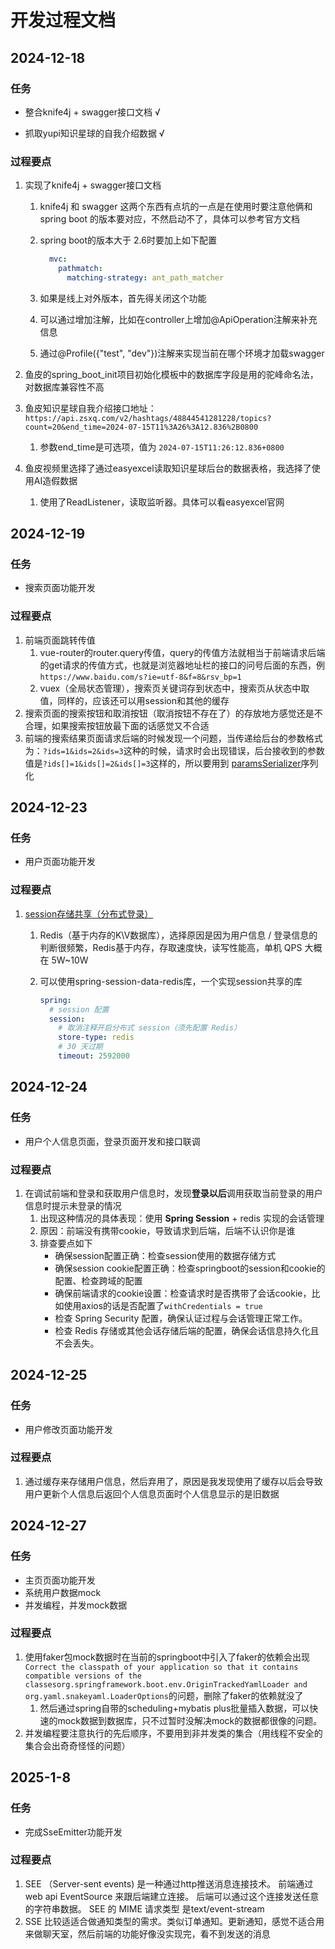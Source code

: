 # 开发过程文档



## 2024-12-18

### 任务

- 整合knife4j + swagger接口文档 √

- 抓取yupi知识星球的自我介绍数据 √



### 过程要点

1. 实现了knife4j + swagger接口文档

   1. knife4j 和 swagger 这两个东西有点坑的一点是在使用时要注意他俩和 spring boot 的版本要对应，不然启动不了，具体可以参考官方文档

   2. spring boot的版本大于 2.6时要加上如下配置

      ```yaml
        mvc:
          pathmatch:
            matching-strategy: ant_path_matcher
      ```
   3. 如果是线上对外版本，首先得关闭这个功能
   4. 可以通过增加注解，比如在controller上增加@ApiOperation注解来补充信息
   5. 通过@Profile({"test", "dev"})注解来实现当前在哪个环境才加载swagger

2. 鱼皮的spring_boot_init项目初始化模板中的数据库字段是用的驼峰命名法，对数据库兼容性不高

3. 鱼皮知识星球自我介绍接口地址：`https://api.zsxq.com/v2/hashtags/48844541281228/topics?count=20&end_time=2024-07-15T11%3A26%3A12.836%2B0800`

   1. 参数end_time是可选项，值为 `2024-07-15T11:26:12.836+0800`

4. 鱼皮视频里选择了通过easyexcel读取知识星球后台的数据表格，我选择了使用AI造假数据

   1. 使用了ReadListener，读取监听器。具体可以看easyexcel官网




## 2024-12-19

### 任务

- 搜索页面功能开发



### 过程要点

1. 前端页面跳转传值
   1. vue-router的router.query传值，query的传值方法就相当于前端请求后端的get请求的传值方式，也就是浏览器地址栏的接口的问号后面的东西，例`https://www.baidu.com/s?ie=utf-8&f=8&rsv_bp=1`
   2. vuex（全局状态管理），搜索页关键词存到状态中，搜索页从状态中取值，同样的，应该还可以用session和其他的缓存
2. 搜索页面的搜索按钮和取消按钮（取消按钮不存在了）的存放地方感觉还是不合理，如果搜索按钮放最下面的话感觉又不合适
3. 前端的搜索结果页面请求后端的时候发现一个问题，当传递给后台的参数格式为：`?ids=1&ids=2&ids=3`这种的时候，请求时会出现错误，后台接收到的参数值是`?ids[]=1&ids[]=2&ids[]=3`这样的，所以要用到 [paramsSerializer](https://blog.csdn.net/weixin_43970434/article/details/121402694)序列化



## 2024-12-23

### 任务

- 用户页面功能开发



### 过程要点

1. [session存储共享（分布式登录）](https://blog.csdn.net/xushuai2333333/article/details/126946816)

   1. Redis（基于内存的K\V数据库），选择原因是因为用户信息 / 登录信息的判断很频繁，Redis基于内存，存取速度快，读写性能高，单机 QPS 大概在 5W~10W

   2. 可以使用spring-session-data-redis库，一个实现session共享的库

      ```yml
      spring:
        # session 配置
        session:
          # 取消注释开启分布式 session（须先配置 Redis）
          store-type: redis
          # 30 天过期
          timeout: 2592000
      ```
      
      

## 2024-12-24

### 任务

- 用户个人信息页面，登录页面开发和接口联调




### 过程要点

1. 在调试前端和登录和获取用户信息时，发现**登录以后**调用获取当前登录的用户信息时提示未登录的情况
   1. 出现这种情况的具体表现：使用 **Spring Session** + redis 实现的会话管理
   2. 原因：前端没有携带cookie，导致请求到后端，后端不认识你是谁
   3. 排查要点如下
      - 确保session配置正确：检查session使用的数据存储方式
      - 确保session cookie配置正确：检查springboot的session和cookie的配置、检查跨域的配置
      - 确保前端请求的cookie设置：检查请求时是否携带了会话cookie，比如使用axios的话是否配置了`withCredentials = true`
      - 检查 Spring Security 配置，确保认证过程与会话管理正常工作。
      - 检查 Redis 存储或其他会话存储后端的配置，确保会话信息持久化且不会丢失。



## 2024-12-25

### 任务

- 用户修改页面功能开发



### 过程要点

1. 通过缓存来存储用户信息，然后弃用了，原因是我发现使用了缓存以后会导致用户更新个人信息后返回个人信息页面时个人信息显示的是旧数据



## 2024-12-27

### 任务

- 主页页面功能开发
- 系统用户数据mock
- 并发编程，并发mock数据



### 过程要点

1. 使用faker包mock数据时在当前的springboot中引入了faker的依赖会出现`Correct the classpath of your application so that it contains compatible versions of the classesorg.springframework.boot.env.OriginTrackedYamlLoader and org.yaml.snakeyaml.LoaderOptions`的问题，删除了faker的依赖就没了
   1. 然后通过spring自带的scheduling+mybatis plus批量插入数据，可以快速的mock数据到数据库，只不过暂时没解决mock的数据都很像的问题。
2. 并发编程要注意执行的先后顺序，不要用到非并发类的集合（用线程不安全的集合会出奇奇怪怪的问题）



## 2025-1-8

### 任务

- 完成SseEmitter功能开发



### 过程要点

1. SEE （Server-sent events) 是一种通过http推送消息连接技术。 前端通过 web api EventSource 来跟后端建立连接。 后端可以通过这个连接发送任意的字符串数据。 SEE 的 MIME 请求类型 是text/event-stream
2. SSE 比较适适合做通知类型的需求。类似订单通知。更新通知，感觉不适合用来做聊天室，然后前端的功能好像没实现完，看不到发送的消息
